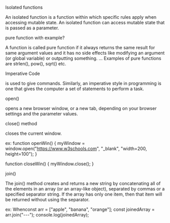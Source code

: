 

Isolated functions

An isolated function is a function within which specific rules apply when accessing mutable state. An isolated function can access mutable state that is passed as a parameter.

pure function with example?

A function is called pure function if it always returns the same result for same argument values and it has no side effects like modifying an argument (or global variable) or outputting something. ... Examples of pure functions are strlen(), pow(), sqrt() etc.

Imperative Code

is used to give commands. Similarly, an imperative style in programming is one that gives the computer a set of statements to perform a task.

open() 

opens a new browser window, or a new tab, depending on your browser settings and the parameter values.

close() method 

closes the current window.

ex:
function openWin() {
  myWindow = window.open("https://www.w3schools.com", "_blank", "width=200, height=100");
}

function closeWin() {
  myWindow.close();
}

join()

The join() method creates and returns a new string by concatenating all of the elements in an array (or an array-like object), separated by commas or a specified separator string. If the array has only one item, then that item will be returned without using the separator.

ex: Whenconst arr = ["apple", "banana", "orange"];
const joinedArray = arr.join("---");
console.log(joinedArray);